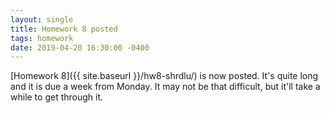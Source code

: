 ```yaml
---
layout: single
title: Homework 8 posted
tags: homework
date: 2019-04-20 16:30:00 -0400
---
```


[Homework 8]({{ site.baseurl }}/hw8-shrdlu/)
is now posted.  It's quite long and it is due a week from
Monday.  It may not be that difficult, but it'll take a while
to get through it.


